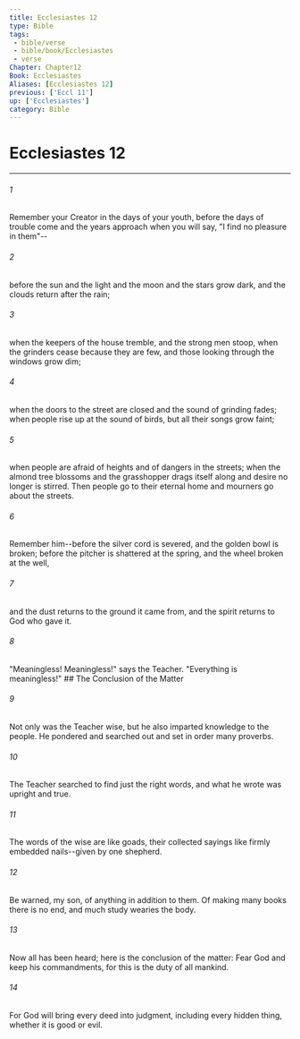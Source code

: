 ```yaml
---
title: Ecclesiastes 12
type: Bible
tags:
 - bible/verse
 - bible/book/Ecclesiastes
 - verse
Chapter: Chapter12
Book: Ecclesiastes
Aliases: [Ecclesiastes 12]
previous: ['Eccl 11']
up: ['Ecclesiastes']
category: Bible
---
```

# Ecclesiastes 12

***


###### 1 
Remember your Creator in the days of your youth, before the days of trouble come and the years approach when you will say, "I find no pleasure in them"-- 

###### 2 
before the sun and the light and the moon and the stars grow dark, and the clouds return after the rain; 

###### 3 
when the keepers of the house tremble, and the strong men stoop, when the grinders cease because they are few, and those looking through the windows grow dim; 

###### 4 
when the doors to the street are closed and the sound of grinding fades; when people rise up at the sound of birds, but all their songs grow faint; 

###### 5 
when people are afraid of heights and of dangers in the streets; when the almond tree blossoms and the grasshopper drags itself along and desire no longer is stirred. Then people go to their eternal home and mourners go about the streets. 

###### 6 
Remember him--before the silver cord is severed, and the golden bowl is broken; before the pitcher is shattered at the spring, and the wheel broken at the well, 

###### 7 
and the dust returns to the ground it came from, and the spirit returns to God who gave it. 

###### 8 
"Meaningless! Meaningless!" says the Teacher. "Everything is meaningless!" ## The Conclusion of the Matter 

###### 9 
Not only was the Teacher wise, but he also imparted knowledge to the people. He pondered and searched out and set in order many proverbs. 

###### 10 
The Teacher searched to find just the right words, and what he wrote was upright and true. 

###### 11 
The words of the wise are like goads, their collected sayings like firmly embedded nails--given by one shepherd. 

###### 12 
Be warned, my son, of anything in addition to them. Of making many books there is no end, and much study wearies the body. 

###### 13 
Now all has been heard; here is the conclusion of the matter: Fear God and keep his commandments, for this is the duty of all mankind. 

###### 14 
For God will bring every deed into judgment, including every hidden thing, whether it is good or evil. 
